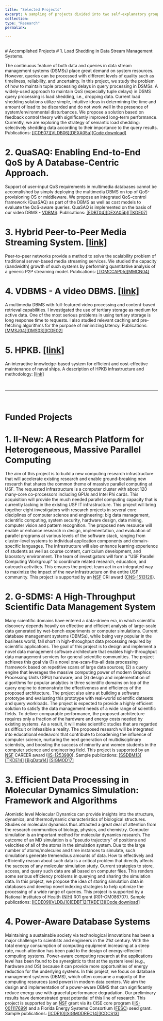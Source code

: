 ```yaml
---
title: "Selected Projects"
excerpt: A sampling of projects divided into two self-explanatory groups.
collection:
type: "Research"
permalink:

---
```


<br/>
# Accomplished Projects
# 1. Load Shedding in Data Stream Management Systems.

  The continuous feature of both data and queries in data stream management systems (DSMSs) place great demand on system resources. However, queries can be processed with different levels of quality such as timeliness, reliability, and uncertainty. In this project, we study the problem of how to maintain tuple processing delays in query processing in DSMSs. A widely-used approach to maintain QoS (especially tuple delays) in DSMS query processing is load shedding, i.e., dropping data. Current load shedding solutions utilize simple, intuitive ideas in determining the time and amount of load to be discarded and do not work well in the presence of system/environmental disturbances. We propose a solution based on feedback control theory with significantly improved long-term performance. Currently, we are exploring the strategy of semantic load shedding: selectively shedding data according to their importance to the query results. Publications: [[ICDE07]](https://cse.usf.edu/~tuy/pub/ICDE07.pdf)[[VLDB06]](https://cse.usf.edu/~tuy/pub/vldb06.pdf)[[DEXA05a]](https://cse.usf.edu/~tuy/pub/dexa05-ctrl.pdf)[[Code download]](https://cse.usf.edu/~tuy/research/code/DSMS-readme.htm)



# 2. QuaSAQ: Enabling End-to-End QoS by A Database-Centric Approach.

  Support of user-input QoS requirements in multimedia databases cannot be accomplished by simply deploying the multimedia DBMS on top of QoS-provisioning OS or middleware. We propose an integrated QoS-control framework (QuaSAQ) as part of the DBMS as well as cost models to evaluate the QoS-aware queries. QuaSAQ is implemented on the basis of our video DBMS - [VDBMS](https://www.cs.purdue.edu/vdbms/).  Publications: [[EDBT04]](https://cse.usf.edu/~tuy/pub/edbt04.pdf)[[DEXA05b]](https://cse.usf.edu/~tuy/pub/dexa05-rep.pdf)[[TKDE07]](https://cse.usf.edu/~tuy/pub/TKDE07.pdf)



# 3. Hybrid Peer-to-Peer Media Streaming System. [[link]](https://cse.usf.edu/~tuy/research/P2P/index1.html)

  Peer-to-peer networks provide a method to solve the scalability problem of traditional server-based media streaming services. We studied the capacity (bandwidth) growth of such systems by performing quantitative analysis of a generic P2P streaming model.  Publications: [[TOMCCAP05]](https://cse.usf.edu/~tuy/pub/tomccap05.pdf)[[MMCN04]](https://cse.usf.edu/~tuy/pub/spie04.pdf)



# 4. VDBMS - A video DBMS. [[link]](https://www.cs.purdue.edu/vdbms/)

  A multimedia DBMS with full-featured video processing and content-based retrieval capabilities. I investigated the use of tertiary storage as medium for active data. One of the most serious problems in using tertiary storage is long response time to requests. I also studied relevant caching and pre-fetching algorithms for the purpose of minimizing latency. Publications: [[MMSJ04]](https://cse.usf.edu/~tuy/pub/mms_vdbms.pdf)[[DMS03]](https://cse.usf.edu/~tuy/pub/DMS03.pdf)[[ICDE02]](https://cse.usf.edu/~tuy/pub/icde02.pdf)



# 5. HPKB. [[link]](https://www.cs.purdue.edu/hpkb/)

  An interactive knowledge-based system for efficient and cost-effective maintenance of naval ships. A description of HPKB infrastructure and methodology: [[link]](https://cse.usf.edu/~tuy/research/HPKB/intro.PDF)
  
<br/>
<hr/>
<br/>

# Funded Projects

# 1. II-New: A Research Platform for Heterogeneous, Massive Parallel Computing


  The aim of this project is to build a new computing research infrastructure that will accelerate existing research and enable ground-breaking new research that shares the common theme of massive parallel computing at USF. The requested infrastructure is a computer cluster with about 120 many-core co-processors including GPUs and Intel Phi cards. This acquisition will provide the much needed parallel computing capacity that is currently lacking in the existing USF IT infrastructure. This project will bring together eight investigators with research projects in several core disciplines of computer science and engineering: big data management, scientific computing, system security, hardware design, data mining, computer vision and pattern recognition. The proposed new resource will enable or enhance research in design, implementation, and evaluation of parallel programs at various levels of the software stack, ranging from cluster-level systems to individual application components and domain-specific languages. The infrastructure will also enhance learning experience of students as well as course content, curriculum development, and laboratory environment. The team of investigators will form a "USF Parallel Computing Workgroup" to coordinate related research, education, and outreach activities. This ensures the project team act in an integrated way to maximize the impact of the new infrastructure on the entire USF community.
    This project is supported by an [NSF](https://www.nsf.gov/) CRI award ([CNS-1513126](https://www.nsf.gov/awardsearch/showAward?AWD_ID=1513126)).
    


# 2. G-SDMS: A High-Throughput Scientific Data Management System


  Many scientific domains have entered a data-driven era, in which scientific discovery depends heavily on effective and efficient analysis of large-scale data generated by wet-bench experiments or computer simulations. Current database management systems (DBMSs), while being very popular in the business world, fall short in high-throughput data processing required by scientific applications. The goal of this project is to design and implement a novel data management software architecture that enables high-throughput data management services for general scientific communities. The project achieves this goal via (1) a novel one-scan-fits-all data processing framework based on repetitive scans of large data sources; (2) a query engine that leverages the massive computing power of modern Graphics Processing Units (GPU) hardware; and (3) design and implementation of algorithms for popular analytics in three scientific domains on top of the query engine to demonstrate the effectiveness and efficiency of the proposed architecture. The project also aims at building a software prototype and evaluating this prototype with real-world scientific datasets and query workloads. The project is expected to provide a highly efficient solution to satisfy the data management needs of a wide range of scientific fields. To deliver comparable performance, the proposed architecture requires only a fraction of the hardware and energy costs needed by existing systems. As a result, it will make scientific studies that are regarded as difficult or infeasible a reality. The proposed research will be integrated into educational endeavors that contribute to broadening the influence of computer science, nurturing the next generation of multidisciplinary scientists, and boosting the success of minority and women students in the computer science and engineering field.
    This project is supported by an [NSF](https://www.nsf.gov/) CAREER award ([IIS-1253980](https://www.nsf.gov/awardsearch/showAward?AWD_ID=1253980)). Sample publications: [[SSDBM13]](https://cse.usf.edu/~tuy/pub/SSDBM13.pdf) [[TKDE14]](https://cse.usf.edu/~tuy/pub/TKDE14.pdf) [[BigData14]](https://cse.usf.edu/~tuy/pub/BigData14.pdf) [[SIGMOD17]](https://cse.usf.edu/~tuy/pub/SIGMOD17.pdf)
    


# 3. Efficient Data Processing in Molecular Dynamics Simulation: Framework and Algorithms


  Atomistic level Molecular Dynamics can provide insights into the structure, dynamics, and thermodynamic characteristics of biological structures. Studies on molecular dynamics thus attracted a great deal of attention from the research communities of biology, physics, and chemistry. Computer simulation is an important method for molecular dynamics research. The outcome of an MD simulation is a "pseudo trajectory" of positions and velocities of all of the atoms in the simulation system. Due to the large number of atoms/molecules and time instances to simulate, such simulations generate tremendous amounts of data. How to effectively and efficiently reason about such data is a critical problem that directly affects the success of any molecular simulation study. Current strategies to store, access, and query such data are all based on computer files. This renders some serious efficiency problems in querying and sharing the simulation data. In this project, we propose the idea of storing simulation data in databases and develop novel indexing strategies to help optimize the processing of a wide range of queries.
    This project is supported by a National Institutes of Health ([NIH](https://www.nih.gov/)) R01 grant (R01-GM086707). Sample publications: [[ICDE09]](https://cse.usf.edu/~tuy/pub/ICDE09.pdf)[[VLDBJ10]](https://cse.usf.edu/~tuy/pub/VLDBJ10.pdf)[EDBT12](https://cse.usf.edu/~tuy/pub/EDBT12.pdf)[[TKDE13]](https://cse.usf.edu/~tuy/pub/TKDE13.pdf)[[Code download]](https://cse.usf.edu/~tuy/research/code/SDH.c)

    
    
    
# 4. Power-Aware Database Systems


  Maintaining a sustainable society via technological innovations has been a major challenge to scientists and engineers in the 21st century. With the total energy consumption of computing equipment increasing at a steep rate, much attention has been paid to the design of energy-effecient computing systems. Power-aware computing research at the applications level has been found to be synergistic to that at the system level (e.g., hardware and OS) because it can provide more opportunities of energy reduction for the underlying systems. In this project, we focus on database management systems (DBMS), which often consume a majority of the computing resources (and power) in modern data centers. We aim the design and implementation of a power-aware DBMS that can signiﬁcantly reduce energy use with graceful performance degradation. Our preliminary results have demonstrated great potential of this line of research.
    This project is supported by an [NSF](https://www.nsf.gov/) grant via its CISE core program ([IIS-001117699](https://www.nsf.gov/awardsearch/showAward?AWD_ID=1117699)) and a Florida Energy Systems Consortium ([FESC](http://floridaenergy.ufl.edu/)) seed grant. Sample publications: [[ICDE10]](https://cse.usf.edu/~tuy/pub/ICDE10.pdf)[[SIGMODREC14]](https://cse.usf.edu/~tuy/pub/SIGREC12.pdf)[[ICDCS13]](https://cse.usf.edu/~tuy/pub/ICDCS13.pdf)
